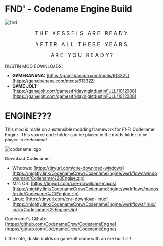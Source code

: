 # FND' - Codename Engine Build

![fnd](art/dustin-header.webp)

<div style="text-align:center;font-size: 20px; font-size: 1.2em;">

T H E &nbsp; V E S S E L S &nbsp; A R E &nbsp; R E A D Y.

A F T E R &nbsp; A L L &nbsp; T H E S E &nbsp; Y E A R S.

A R E &nbsp; Y O U &nbsp; R E A D Y ?
</div>

DUSTIN MOD DOWNLOADS:
-  **GAMEBANANA:** [https://gamebanana.com/mods/613322](https://gamebanana.com/mods/613322)
-  **GAME JOLT:**  [https://gamejolt.com/games/fridaynightdustinFULL/1012008](https://gamejolt.com/games/fridaynightdustinFULL/1012008)

# ENGINE???
This mod is made on a extensible modding framework for FNF: Codename Engine. This source code folder can be placed in the mods folder to be played in codename!

![codename logo](art/cne.jpg)

Download Codename:
- Windows: [https://tinyurl.com/cne-download-windows](https://nightly.link/CodenameCrew/CodenameEngine/workflows/windows/main/Codename%20Engine.zip)
- Mac OS: [https://tinyurl.com/cne-download-macos](https://nightly.link/CodenameCrew/CodenameEngine/workflows/macos/main/Codename%20Engine.zip)
- Linux: [https://tinyurl.com/cne-download-linux](https://nightly.link/CodenameCrew/CodenameEngine/workflows/linux/main/Codename%20Engine.zip)

Codename's Github: [https://github.com/CodenameCrew/CodenameEngine](https://github.com/CodenameCrew/CodenameEngine)

Little note, dustin builds on gamejolt come with an exe built in!!
